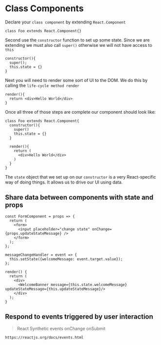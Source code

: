 # Class Components
  Declare your `class component` by extending `React.Component`

    class Foo extends React.Component{}

  Second use the `constructor` function to set up some state. Since we are extending we must also call `super()` otherwise we will not have access to `this`

    constructor(){
      super();
      this.state = {}
    }

  Next you will need to render some sort of UI to the DOM. We do this by calling the `life-cycle method render`

    render(){
      return <div>Hello World</div>
    }

  Once all three of those steps are complete our component should look like:

    class Foo extends React.Component{
      constructor(){
        super()
        this.state = {}
      }

      render(){
        return (
          <div>Hello World</div>
        )
      }
    }

  The `state` object that we set up on our `constructor` is a very React-specific way of doing things. It allows us to drive our UI using data.

  ## Share data between components with state and props

    const FormComponent = props => {
      return (
        <form>
          <input placeholder="change state" onChange={props.updateStateMessage} />
        </form>
      );
    };

    messageChangeHandler = event => {
      this.setState({welcomeMessage: event.target.value});
    };

    render() {
      return (
        <div>
          <WelcomeBanner message={this.state.welcomeMessage} updateStateMessage={this.updateStateMessage}/>
        </div>
      );
    }

  ## Respond to events triggered by user interaction

  > React Synthetic events
    onChange
    onSubmit

    https://reactjs.org/docs/events.html
